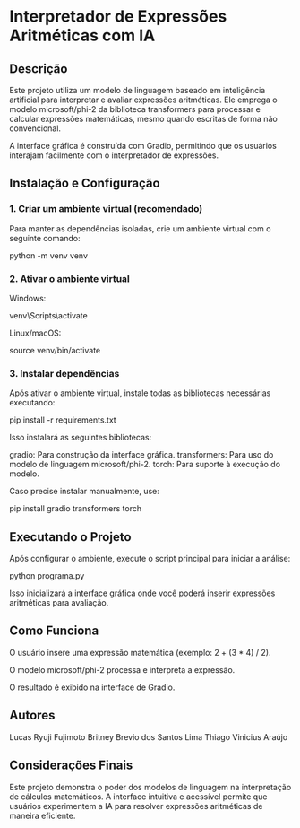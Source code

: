 # Interpretador de Expressões Aritméticas com IA

## Descrição

Este projeto utiliza um modelo de linguagem baseado em inteligência artificial para interpretar e avaliar expressões aritméticas. Ele emprega o modelo microsoft/phi-2 da biblioteca transformers para processar e calcular expressões matemáticas, mesmo quando escritas de forma não convencional.

A interface gráfica é construída com Gradio, permitindo que os usuários interajam facilmente com o interpretador de expressões.

## Instalação e Configuração

### 1. Criar um ambiente virtual (recomendado)
Para manter as dependências isoladas, crie um ambiente virtual com o seguinte comando:

python -m venv venv

### 2. Ativar o ambiente virtual

Windows:

venv\Scripts\activate

Linux/macOS:

source venv/bin/activate

### 3. Instalar dependências

Após ativar o ambiente virtual, instale todas as bibliotecas necessárias executando:

pip install -r requirements.txt

Isso instalará as seguintes bibliotecas:

gradio: Para construção da interface gráfica.
transformers: Para uso do modelo de linguagem microsoft/phi-2.
torch: Para suporte à execução do modelo.

Caso precise instalar manualmente, use:

pip install gradio transformers torch

## Executando o Projeto

Após configurar o ambiente, execute o script principal para iniciar a análise:

python programa.py

Isso inicializará a interface gráfica onde você poderá inserir expressões aritméticas para avaliação.

## Como Funciona

O usuário insere uma expressão matemática (exemplo: 2 + (3 * 4) / 2).

O modelo microsoft/phi-2 processa e interpreta a expressão.

O resultado é exibido na interface de Gradio.

## Autores

Lucas Ryuji Fujimoto
Britney Brevio dos Santos Lima
Thiago Vinicius Araújo

## Considerações Finais

Este projeto demonstra o poder dos modelos de linguagem na interpretação de cálculos matemáticos. A interface intuitiva e acessível permite que usuários experimentem a IA para resolver expressões aritméticas de maneira eficiente.
